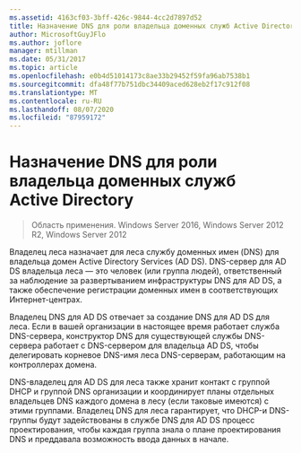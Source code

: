 ```yaml
---
ms.assetid: 4163cf03-3bff-426c-9844-4cc2d7897d52
title: Назначение DNS для роли владельца доменных служб Active Directory
author: MicrosoftGuyJFlo
ms.author: joflore
manager: mtillman
ms.date: 05/31/2017
ms.topic: article
ms.openlocfilehash: e0b4d51014173c8ae33b29452f59fa96ab7538b1
ms.sourcegitcommit: dfa48f77b751dbc34409aced628eb2f17c912f08
ms.translationtype: MT
ms.contentlocale: ru-RU
ms.lasthandoff: 08/07/2020
ms.locfileid: "87959172"
---
```

# <a name="assigning-the-dns-for-ad-ds-owner-role"></a>Назначение DNS для роли владельца доменных служб Active Directory

>Область применения. Windows Server 2016, Windows Server 2012 R2, Windows Server 2012

Владелец леса назначает для леса службу доменных имен (DNS) для владельца домен Active Directory Services (AD DS). DNS-сервер для AD DS владельца леса — это человек (или группа людей), ответственный за наблюдение за развертыванием инфраструктуры DNS для AD DS, а также обеспечение регистрации доменных имен в соответствующих Интернет-центрах.

Владелец DNS для AD DS отвечает за создание DNS для AD DS для леса. Если в вашей организации в настоящее время работает служба DNS-сервера, конструктор DNS для существующей службы DNS-сервера работает с DNS-сервером для владельца AD DS, чтобы делегировать корневое DNS-имя леса DNS-серверам, работающим на контроллерах домена.

DNS-владелец для AD DS для леса также хранит контакт с группой DHCP и группой DNS организации и координирует планы отдельных владельцев DNS каждого домена в лесу (если таковые имеются) с этими группами. Владелец DNS для леса гарантирует, что DHCP-и DNS-группы будут задействованы в службе DNS для AD DS процесс проектирования, чтобы каждая группа знала о плане проектирования DNS и преддавала возможность ввода данных в начале.



